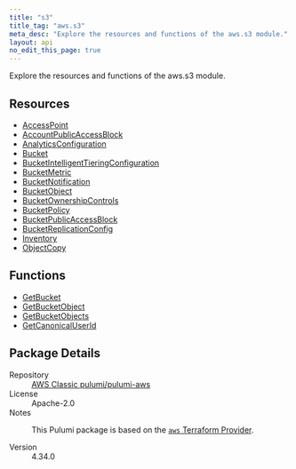 ```yaml
---
title: "s3"
title_tag: "aws.s3"
meta_desc: "Explore the resources and functions of the aws.s3 module."
layout: api
no_edit_this_page: true
---
```


<!-- WARNING: this file was generated by Pulumi Docs Generator. -->
<!-- Do not edit by hand unless you're certain you know what you are doing! -->

Explore the resources and functions of the aws.s3 module.

<h2 id="resources">Resources</h2>
<ul class="api">
    <li><a href="accesspoint/" title="AccessPoint"><span class="api-symbol api-symbol--resource"></span>AccessPoint</a></li>
    <li><a href="accountpublicaccessblock/" title="AccountPublicAccessBlock"><span class="api-symbol api-symbol--resource"></span>AccountPublicAccessBlock</a></li>
    <li><a href="analyticsconfiguration/" title="AnalyticsConfiguration"><span class="api-symbol api-symbol--resource"></span>AnalyticsConfiguration</a></li>
    <li><a href="bucket/" title="Bucket"><span class="api-symbol api-symbol--resource"></span>Bucket</a></li>
    <li><a href="bucketintelligenttieringconfiguration/" title="BucketIntelligentTieringConfiguration"><span class="api-symbol api-symbol--resource"></span>BucketIntelligentTieringConfiguration</a></li>
    <li><a href="bucketmetric/" title="BucketMetric"><span class="api-symbol api-symbol--resource"></span>BucketMetric</a></li>
    <li><a href="bucketnotification/" title="BucketNotification"><span class="api-symbol api-symbol--resource"></span>BucketNotification</a></li>
    <li><a href="bucketobject/" title="BucketObject"><span class="api-symbol api-symbol--resource"></span>BucketObject</a></li>
    <li><a href="bucketownershipcontrols/" title="BucketOwnershipControls"><span class="api-symbol api-symbol--resource"></span>BucketOwnershipControls</a></li>
    <li><a href="bucketpolicy/" title="BucketPolicy"><span class="api-symbol api-symbol--resource"></span>BucketPolicy</a></li>
    <li><a href="bucketpublicaccessblock/" title="BucketPublicAccessBlock"><span class="api-symbol api-symbol--resource"></span>BucketPublicAccessBlock</a></li>
    <li><a href="bucketreplicationconfig/" title="BucketReplicationConfig"><span class="api-symbol api-symbol--resource"></span>BucketReplicationConfig</a></li>
    <li><a href="inventory/" title="Inventory"><span class="api-symbol api-symbol--resource"></span>Inventory</a></li>
    <li><a href="objectcopy/" title="ObjectCopy"><span class="api-symbol api-symbol--resource"></span>ObjectCopy</a></li>
</ul>

<h2 id="functions">Functions</h2>
<ul class="api">
    <li><a href="getbucket/" title="GetBucket"><span class="api-symbol api-symbol--function"></span>GetBucket</a></li>
    <li><a href="getbucketobject/" title="GetBucketObject"><span class="api-symbol api-symbol--function"></span>GetBucketObject</a></li>
    <li><a href="getbucketobjects/" title="GetBucketObjects"><span class="api-symbol api-symbol--function"></span>GetBucketObjects</a></li>
    <li><a href="getcanonicaluserid/" title="GetCanonicalUserId"><span class="api-symbol api-symbol--function"></span>GetCanonicalUserId</a></li>
</ul>

<h2 id="package-details">Package Details</h2>
<dl class="package-details">
	<dt>Repository</dt>
	<dd><a href="https://github.com/pulumi/pulumi-aws">AWS Classic pulumi/pulumi-aws</a></dd>
	<dt>License</dt>
	<dd>Apache-2.0</dd>
	<dt>Notes</dt>
	<dd><p>This Pulumi package is based on the <a href="https://github.com/hashicorp/terraform-provider-aws"><code>aws</code> Terraform Provider</a>.</p>
</dd>
	<dt>Version</dt>
	<dd>4.34.0</dd>
</dl>

